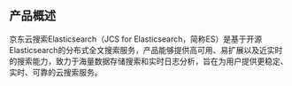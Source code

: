 ## 产品概述
京东云搜索Elasticsearch（JCS for Elasticsearch，简称ES）是基于开源Elasticsearch的分布式全文搜索服务，产品能够提供高可用、易扩展以及近实时的搜索能力，致力于海量数据存储搜索和实时日志分析，旨在为用户提供更稳定、实时、可靠的云搜索服务。
